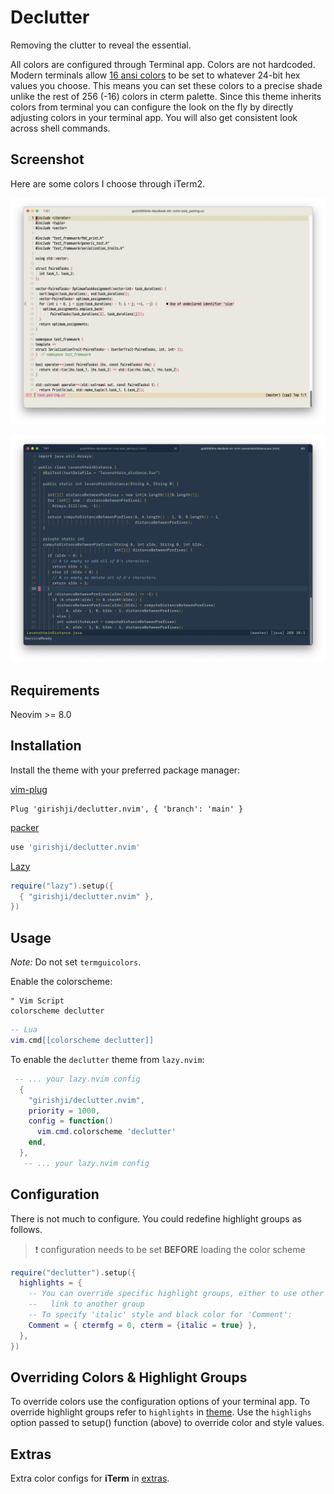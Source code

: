 # Declutter

Removing the clutter to reveal the essential.

All colors are configured through Terminal app. Colors are not hardcoded.
Modern terminals allow [16 ansi
colors](https://jeffkreeftmeijer.com/vim-16-color/) to be set to whatever
24-bit hex values you choose. This means you can set these colors to a precise
shade unlike the rest of 256 (-16) colors in cterm palette. Since this theme
inherits colors from terminal you can configure the look on the fly by directly
adjusting colors in your terminal app. You will also get consistent look across
shell commands.

## Screenshot

Here are some colors I choose through iTerm2.

![image](https://raw.githubusercontent.com/girishji/declutter.nvim/main/screenshots/light.png)

![image](https://raw.githubusercontent.com/girishji/declutter.nvim/main/screenshots/dark.png)

## Requirements

Neovim >= 8.0

## Installation

Install the theme with your preferred package manager:

[vim-plug](https://github.com/junegunn/vim-plug)

```vim
Plug 'girishji/declutter.nvim', { 'branch': 'main' }
```

[packer](https://github.com/wbthomason/packer.nvim)

```lua
use 'girishji/declutter.nvim'
```

[Lazy](https://github.com/folke/lazy.nvim)

```lua
require("lazy").setup({
  { "girishji/declutter.nvim" },
})
```

## Usage

*Note:* Do not set ```termguicolors```.

Enable the colorscheme:

```vim
" Vim Script
colorscheme declutter
```

```lua
-- Lua
vim.cmd[[colorscheme declutter]]
```

To enable the `declutter` theme from `lazy.nvim`:

```lua
 -- ... your lazy.nvim config
  {
    "girishji/declutter.nvim",
    priority = 1000,
    config = function()
      vim.cmd.colorscheme 'declutter'
    end,
  },  
   -- ... your lazy.nvim config
```

## Configuration

There is not much to configure. You could redefine highlight groups as follows.  

> ❗️ configuration needs to be set **BEFORE** loading the color scheme 

```lua
require("declutter").setup({
  highlights = {
    -- You can override specific highlight groups, either to use other colors
    --   link to another group
    -- To specify 'italic' style and black color for 'Comment':
    Comment = { ctermfg = 0, cterm = {italic = true} },
  },
})
```

## Overriding Colors & Highlight Groups

To override colors use the configuration options of your terminal app. To override highlight groups refer to `highlights` in [theme](lua/neology/theme.lua). Use the `highlighs` option passed to setup() function (above) to override color and style values. 


## Extras

Extra color configs for **iTerm** in [extras](extras/).

